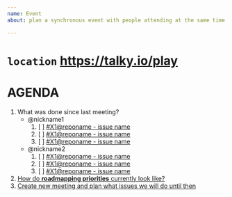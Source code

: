 ```yaml
---
name: Event
about: plan a synchronous event with people attending at the same time

---
```

# `location` https://talky.io/play

# AGENDA
1. What was done since last meeting?
    * @nickname1
        1. [ ] [#X1@reponame - issue name](#)
        2. [ ] [#X1@reponame - issue name](#)
        3. [ ] [#X1@reponame - issue name](#)
    * @nickname2
        1. [ ] [#X1@reponame - issue name](#)
        2. [ ] [#X1@reponame - issue name](#)
        3. [ ] [#X1@reponame - issue name](#)
2. [How do **roadmapping priorities** currently look like?][1]
3. [Create new meeting and plan what issues we will do until then][2]

[1]: https://github.com/playproject-io/roadmapping/blob/master/README.md
[2]: https://github.com/playproject-io/roadmapping
